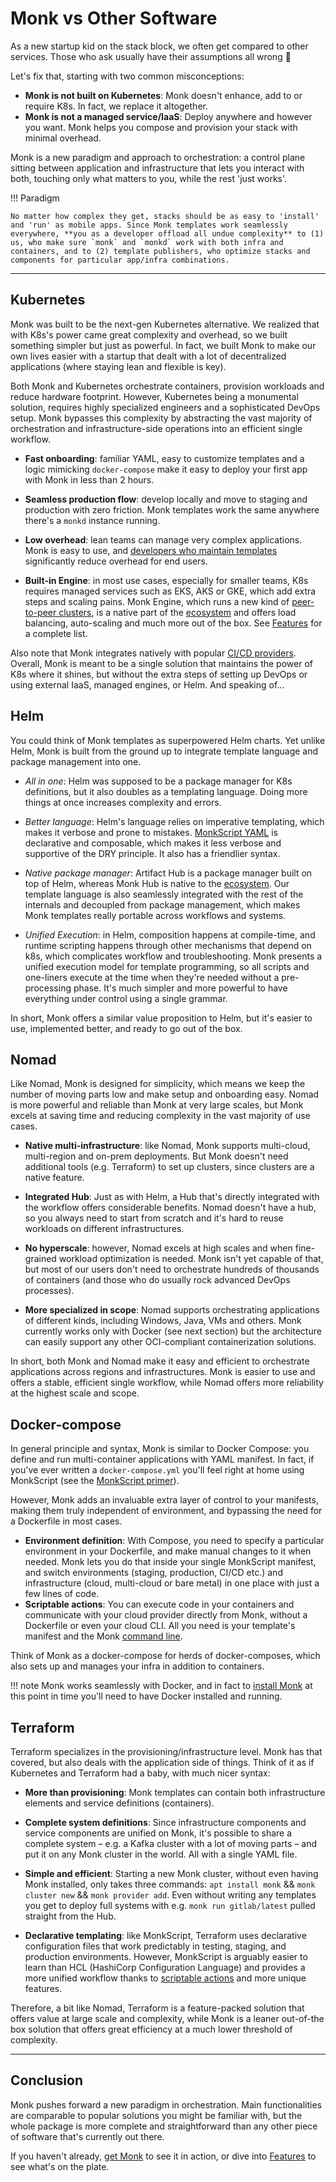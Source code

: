 # Monk vs Other Software

As a new startup kid on the stack block, we often get compared to other services. Those who ask usually have their assumptions all wrong 🚨

Let's fix that, starting with two common misconceptions:

-   **Monk is not built on Kubernetes**: Monk doesn't enhance, add to or require K8s. In fact, we replace it altogether.
-   **Monk is not a managed service/IaaS**: Deploy anywhere and however you want. Monk helps you compose and provision your stack with minimal overhead.

Monk is a new paradigm and approach to orchestration: a control plane sitting between application and infrastructure that lets you interact with both, touching only what matters to you, while the rest 'just works'.

!!! Paradigm

    No matter how complex they get, stacks should be as easy to 'install' and 'run' as mobile apps. Since Monk templates work seamlessly everywhere, **you as a developer offload all undue complexity** to (1) us, who make sure `monk` and `monkd` work with both infra and containers, and to (2) template publishers, who optimize stacks and components for particular app/infra combinations.

---

## Kubernetes

Monk was built to be the next-gen Kubernetes alternative. We realized that with K8s's power came great complexity and overhead, so we built something simpler but just as powerful. In fact, we built Monk to make our own lives easier with a startup that dealt with a lot of decentralized applications (where staying lean and flexible is key).

Both Monk and Kubernetes orchestrate containers, provision workloads and reduce hardware footprint. However, Kubernetes being a monumental solution, requires highly specialized engineers and a sophisticated DevOps setup. Monk bypasses this complexity by abstracting the vast majority of orchestration and infrastructure-side operations into an efficient single workflow.

-   **Fast onboarding**: familiar YAML, easy to customize templates and a logic mimicking `docker-compose` make it easy to deploy your first app with Monk in less than 2 hours.

-   **Seamless production flow**: develop locally and move to staging and production with zero friction. Monk templates work the same anywhere there's a `monkd` instance running.

-   **Low overhead**: lean teams can manage very complex applications. Monk is easy to use, and [developers who maintain templates](publishers.md) significantly reduce overhead for end users.

-   **Built-in Engine**: in most use cases, especially for smaller teams, K8s requires managed services such as EKS, AKS or GKE, which add extra steps and scaling pains. Monk Engine, which runs a new kind of [peer-to-peer clusters](./guides/creating-a-cluster.md), is a native part of the [ecosystem](key-concepts.md) and offers load balancing, auto-scaling and much more out of the box. See [Features](features.md) for a complete list.

Also note that Monk integrates natively with popular [CI/CD providers](./guides/ci-cd.md). Overall, Monk is meant to be a single solution that maintains the power of K8s where it shines, but without the extra steps of setting up DevOps or using external IaaS, managed engines, or Helm. And speaking of...

## Helm

You could think of Monk templates as superpowered Helm charts. Yet unlike Helm, Monk is built from the ground up to integrate template language and package management into one.

-   _All in one_: Helm was supposed to be a package manager for K8s definitions, but it also doubles as a templating language. Doing more things at once increases complexity and errors.

-   _Better language_: Helm's language relies on imperative templating, which makes it verbose and prone to mistakes. [MonkScript YAML](../monkscript/) is declarative and composable, which makes it less verbose and supportive of the DRY principle. It also has a friendlier syntax.

-   _Native package manager_: Artifact Hub is a package manager built on top of Helm, whereas Monk Hub is native to the [ecosystem](key-concepts.md). Our template language is also seamlessly integrated with the rest of the internals and decoupled from package management, which makes Monk templates really portable across workflows and systems.

-   _Unified Execution_: in Helm, composition happens at compile-time, and runtime scripting happens through other mechanisms that depend on k8s, which complicates workflow and troubleshooting. Monk presents a unified execution model for template programming, so all scripts and one-liners execute at the time when they're needed without a pre-processing phase. It's much simpler and more powerful to have everything under control using a single grammar.

In short, Monk offers a similar value proposition to Helm, but it's easier to use, implemented better, and ready to go out of the box.

## Nomad

Like Nomad, Monk is designed for simplicity, which means we keep the number of moving parts low and make setup and onboarding easy. Nomad is more powerful and reliable than Monk at very large scales, but Monk excels at saving time and reducing complexity in the vast majority of use cases.

-   **Native multi-infrastructure**: like Nomad, Monk supports multi-cloud, multi-region and on-prem deployments. But Monk doesn't need additional tools (e.g. Terraform) to set up clusters, since clusters are a native feature.

-   **Integrated Hub**: Just as with Helm, a Hub that's directly integrated with the workflow offers considerable benefits. Nomad doesn't have a hub, so you always need to start from scratch and it's hard to reuse workloads on different infrastructures.

-   **No hyperscale**: however, Nomad excels at high scales and when fine-grained workload optimization is needed. Monk isn't yet capable of that, but most of our users don't need to orchestrate hundreds of thousands of containers (and those who do usually rock advanced DevOps processes).

-   **More specialized in scope**: Nomad supports orchestrating applications of different kinds, including Windows, Java, VMs and others. Monk currently works only with Docker (see next section) but the architecture can easily support any other OCI-compliant containerization solutions.

In short, both Monk and Nomad make it easy and efficient to orchestrate applications across regions and infrastructures. Monk is easier to use and offers a stable, efficient single workflow, while Nomad offers more reliability at the highest scale and scope.

## Docker-compose

In general principle and syntax, Monk is similar to Docker Compose: you define and run multi-container applications with YAML manifest. In fact, if you've ever written a `docker-compose.yml` you'll feel right at home using MonkScript (see the [MonkScript primer](monkscript/index.md)).

However, Monk adds an invaluable extra layer of control to your manifests, making them truly independent of environment, and bypassing the need for a Dockerfile in most cases.

-   **Environment definition**: With Compose, you need to specify a particular environment in your Dockerfile, and make manual changes to it when needed. Monk lets you do that inside your single MonkScript manifest, and switch environments (staging, production, CI/CD etc.) and infrastructure (cloud, multi-cloud or bare metal) in one place with just a few lines of code.
-   **Scriptable actions**: You can execute code in your containers and communicate with your cloud provider directly from Monk, without a Dockerfile or even your cloud CLI. All you need is your template's manifest and the Monk [command line](cli/monk.md).

Think of Monk as a docker-compose for herds of docker-composes, which also sets up and manages your infra in addition to containers.

!!! note
    Monk works seamlessly with Docker, and in fact to [install Monk](get-monk.md) at this point in time you'll need to have Docker installed and running.

## Terraform

Terraform specializes in the provisioning/infrastructure level. Monk has that covered, but also deals with the application side of things. Think of it as if Kubernetes and Terraform had a baby, with much nicer syntax:

-   **More than provisioning**: Monk templates can contain both infrastructure elements and service definitions (containers).

-   **Complete system definitions**: Since infrastructure components and service components are unified on Monk, it's possible to share a complete system – e.g. a Kafka cluster with a lot of moving parts – and put it on any Monk cluster in the world. All with a single YAML file.

-   **Simple and efficient**: Starting a new Monk cluster, without even having Monk installed, only takes three commands: `apt install monk` && `monk cluster new` && `monk provider add`. Even without writing any templates you get to deploy full systems with e.g. `monk run gitlab/latest` pulled straight from the Hub.

-   **Declarative templating**: like MonkScript, Terraform uses declarative configuration files that work predictably in testing, staging, and production environments. However, MonkScript is arguably easier to learn than HCL (HashiCorp Configuration Language) and provides a more unified workflow thanks to [scriptable actions](./monkscript/scripting-index.md) and more unique features.

Therefore, a bit like Nomad, Terraform is a feature-packed solution that offers value at large scale and complexity, while Monk is a leaner out-of-the box solution that offers great efficiency at a much lower threshold of complexity.

---

## Conclusion

Monk pushes forward a new paradigm in orchestration. Main functionalities are comparable to popular solutions you might be familiar with, but the whole package is more complete and straightforward than any other piece of software that's currently out there.

If you haven't already, [get Monk](get-monk.md) to see it in action, or dive into [Features](features.md) to see what's on the plate.
